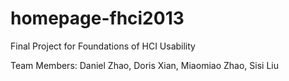 homepage-fhci2013
=================

Final Project for Foundations of HCI Usability

Team Members:
Daniel Zhao, Doris Xian, Miaomiao Zhao, Sisi Liu
